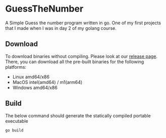 # GuessTheNumber

A Simple Guess the number program written in go. One of my first
projects that I made when I was in day 2 of my golang course.

## Download

To download binaries without compiling. Please look at our [release page](https://github.com/xcodz-dot/GuessTheNumber/releases/latest).
There, you can download all the pre-built binaries for the following
platforms:

* Linux amd64/x86
* MacOS intel(amd64) / m1(arm64)
* Windows amd64/x86

## Build

The below command should generate the statically compiled portable executable

```
go build
```
